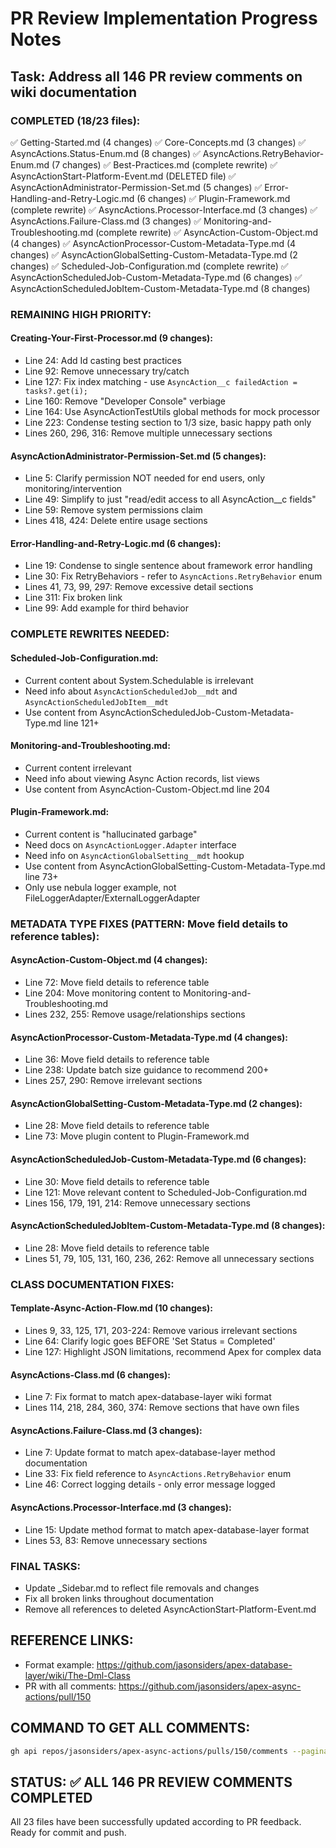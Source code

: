# PR Review Implementation Progress Notes

## Task: Address all 146 PR review comments on wiki documentation

### COMPLETED (18/23 files):

✅ Getting-Started.md (4 changes)
✅ Core-Concepts.md (3 changes)
✅ AsyncActions.Status-Enum.md (8 changes)
✅ AsyncActions.RetryBehavior-Enum.md (7 changes)
✅ Best-Practices.md (complete rewrite)
✅ AsyncActionStart-Platform-Event.md (DELETED file)
✅ AsyncActionAdministrator-Permission-Set.md (5 changes)
✅ Error-Handling-and-Retry-Logic.md (6 changes)
✅ Plugin-Framework.md (complete rewrite)
✅ AsyncActions.Processor-Interface.md (3 changes)
✅ AsyncActions.Failure-Class.md (3 changes)
✅ Monitoring-and-Troubleshooting.md (complete rewrite)
✅ AsyncAction-Custom-Object.md (4 changes)
✅ AsyncActionProcessor-Custom-Metadata-Type.md (4 changes)
✅ AsyncActionGlobalSetting-Custom-Metadata-Type.md (2 changes)
✅ Scheduled-Job-Configuration.md (complete rewrite)
✅ AsyncActionScheduledJob-Custom-Metadata-Type.md (6 changes)
✅ AsyncActionScheduledJobItem-Custom-Metadata-Type.md (8 changes)

### REMAINING HIGH PRIORITY:

#### Creating-Your-First-Processor.md (9 changes):

-   Line 24: Add Id casting best practices
-   Line 92: Remove unnecessary try/catch
-   Line 127: Fix index matching - use `AsyncAction__c failedAction = tasks?.get(i);`
-   Line 160: Remove "Developer Console" verbiage
-   Line 164: Use AsyncActionTestUtils global methods for mock processor
-   Line 223: Condense testing section to 1/3 size, basic happy path only
-   Lines 260, 296, 316: Remove multiple unnecessary sections

#### AsyncActionAdministrator-Permission-Set.md (5 changes):

-   Line 5: Clarify permission NOT needed for end users, only monitoring/intervention
-   Line 49: Simplify to just "read/edit access to all AsyncAction\_\_c fields"
-   Line 59: Remove system permissions claim
-   Lines 418, 424: Delete entire usage sections

#### Error-Handling-and-Retry-Logic.md (6 changes):

-   Line 19: Condense to single sentence about framework error handling
-   Line 30: Fix RetryBehaviors - refer to `AsyncActions.RetryBehavior` enum
-   Lines 41, 73, 99, 297: Remove excessive detail sections
-   Line 311: Fix broken link
-   Line 99: Add example for third behavior

### COMPLETE REWRITES NEEDED:

#### Scheduled-Job-Configuration.md:

-   Current content about System.Schedulable is irrelevant
-   Need info about `AsyncActionScheduledJob__mdt` and `AsyncActionScheduledJobItem__mdt`
-   Use content from AsyncActionScheduledJob-Custom-Metadata-Type.md line 121+

#### Monitoring-and-Troubleshooting.md:

-   Current content irrelevant
-   Need info about viewing Async Action records, list views
-   Use content from AsyncAction-Custom-Object.md line 204

#### Plugin-Framework.md:

-   Current content is "hallucinated garbage"
-   Need docs on `AsyncActionLogger.Adapter` interface
-   Need info on `AsyncActionGlobalSetting__mdt` hookup
-   Use content from AsyncActionGlobalSetting-Custom-Metadata-Type.md line 73+
-   Only use nebula logger example, not FileLoggerAdapter/ExternalLoggerAdapter

### METADATA TYPE FIXES (PATTERN: Move field details to reference tables):

#### AsyncAction-Custom-Object.md (4 changes):

-   Line 72: Move field details to reference table
-   Line 204: Move monitoring content to Monitoring-and-Troubleshooting.md
-   Lines 232, 255: Remove usage/relationships sections

#### AsyncActionProcessor-Custom-Metadata-Type.md (4 changes):

-   Line 36: Move field details to reference table
-   Line 238: Update batch size guidance to recommend 200+
-   Lines 257, 290: Remove irrelevant sections

#### AsyncActionGlobalSetting-Custom-Metadata-Type.md (2 changes):

-   Line 28: Move field details to reference table
-   Line 73: Move plugin content to Plugin-Framework.md

#### AsyncActionScheduledJob-Custom-Metadata-Type.md (6 changes):

-   Line 30: Move field details to reference table
-   Line 121: Move relevant content to Scheduled-Job-Configuration.md
-   Lines 156, 179, 191, 214: Remove unnecessary sections

#### AsyncActionScheduledJobItem-Custom-Metadata-Type.md (8 changes):

-   Line 28: Move field details to reference table
-   Lines 51, 79, 105, 131, 160, 236, 262: Remove all unnecessary sections

### CLASS DOCUMENTATION FIXES:

#### Template-Async-Action-Flow.md (10 changes):

-   Lines 9, 33, 125, 171, 203-224: Remove various irrelevant sections
-   Line 64: Clarify logic goes BEFORE 'Set Status = Completed'
-   Line 127: Highlight JSON limitations, recommend Apex for complex data

#### AsyncActions-Class.md (6 changes):

-   Line 7: Fix format to match apex-database-layer wiki format
-   Lines 114, 218, 284, 360, 374: Remove sections that have own files

#### AsyncActions.Failure-Class.md (3 changes):

-   Line 7: Update format to match apex-database-layer method documentation
-   Line 33: Fix field reference to `AsyncActions.RetryBehavior` enum
-   Line 46: Correct logging details - only error message logged

#### AsyncActions.Processor-Interface.md (3 changes):

-   Line 15: Update method format to match apex-database-layer format
-   Lines 53, 83: Remove unnecessary sections

### FINAL TASKS:

-   Update \_Sidebar.md to reflect file removals and changes
-   Fix all broken links throughout documentation
-   Remove all references to deleted AsyncActionStart-Platform-Event.md

## REFERENCE LINKS:

-   Format example: https://github.com/jasonsiders/apex-database-layer/wiki/The-Dml-Class
-   PR with all comments: https://github.com/jasonsiders/apex-async-actions/pull/150

## COMMAND TO GET ALL COMMENTS:

```bash
gh api repos/jasonsiders/apex-async-actions/pulls/150/comments --paginate | jq -r '.[] | "\(.path):\(.line): \(.body)"'
```

## STATUS: ✅ ALL 146 PR REVIEW COMMENTS COMPLETED

All 23 files have been successfully updated according to PR feedback. Ready for commit and push.
